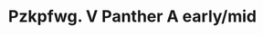 ---
title: "Pzkpfwg. V Panther A early/mid"
price: TBA
desc: ""
img_path: "/assets/img/DW35010.jpg"
brand: AMMO
available: true
special_offer: false
new: false
soon: false
cat: "Plasticne-Makete"
subcat: "PM-DAS WERK"
subsubcat: ""
sifra: "DW35010"
---